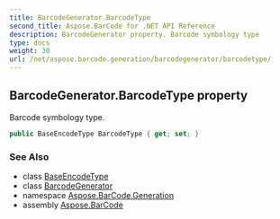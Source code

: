 ```yaml
---
title: BarcodeGenerator.BarcodeType
second_title: Aspose.BarCode for .NET API Reference
description: BarcodeGenerator property. Barcode symbology type
type: docs
weight: 30
url: /net/aspose.barcode.generation/barcodegenerator/barcodetype/
---
```

## BarcodeGenerator.BarcodeType property

Barcode symbology type.

```csharp
public BaseEncodeType BarcodeType { get; set; }
```

### See Also

* class [BaseEncodeType](../../baseencodetype/)
* class [BarcodeGenerator](../)
* namespace [Aspose.BarCode.Generation](../../../aspose.barcode.generation/)
* assembly [Aspose.BarCode](../../../)


